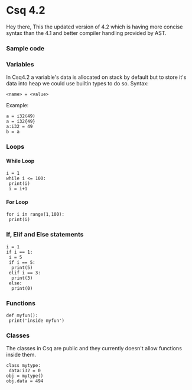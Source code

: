 
<h1> Csq 4.2</h1>
Hey there,
This the updated version of 4.2 which is having more concise syntax than the 4.1 and better compiler handling provided by AST.


### Sample code 




### Variables
In Csq4.2 a variable's data is allocated on stack by default but to store it's data into heap we could use builtin types to do so.
Syntax:
```
<name> = <value>
```
Example:
```
a = i32(49)
a = i32{49}
a:i32 = 49
b = a
```
### Loops
#### While Loop
```
i = 1
while i <= 100:
 print(i)
 i = i+1
```
#### For Loop
```
for i in range(1,100):
 print(i)
```
### If, Elif and Else statements
```
i = 1
if i == 1:
 i = 5
 if i == 5:
  print(5)
 elif i == 3:
  print(3)
 else:
  print(0)
```
### Functions
```
def myfun():
 print('inside myfun')
```
### Classes
The classes in Csq are public and they currently doesn't allow functions inside them.
```
class mytype:
 data:i32 = 0
obj = mytype()
obj.data = 494
```
